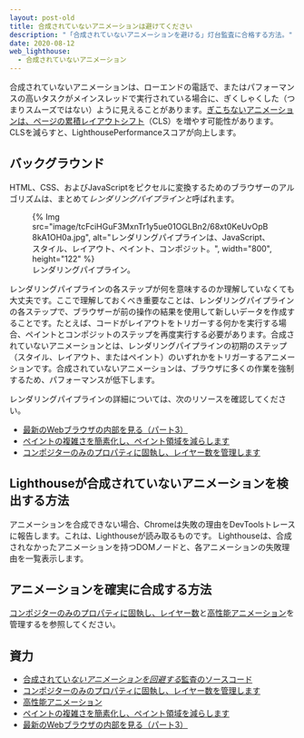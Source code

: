 ```yaml
---
layout: post-old
title: 合成されていないアニメーションは避けてください
description: "「合成されていないアニメーションを避ける」灯台監査に合格する方法。"
date: 2020-08-12
web_lighthouse:
  - 合成されていないアニメーション
---
```


合成されていないアニメーションは、ローエンドの電話で、またはパフォーマンスの高いタスクがメインスレッドで実行されている場合に、ぎくしゃくした（つまりスムーズではない）ように見えることがあります。[ぎこちないアニメーションは、ページの累積レイアウトシフト](/cls/)（CLS）を増やす可能性があります。 CLSを減らすと、LighthousePerformanceスコアが向上します。

## バックグラウンド

HTML、CSS、およびJavaScriptをピクセルに変換するためのブラウザーのアルゴリズムは、まとめて*レンダリングパイプラインと*呼ばれます。

<figure class="w-figure">{% Img src="image/tcFciHGuF3MxnTr1y5ue01OGLBn2/68xt0KeUvOpB8kA1OH0a.jpg", alt="レンダリングパイプラインは、JavaScript、スタイル、レイアウト、ペイント、コンポジット。", width="800", height="122" %}<figcaption class="w-figcaption">レンダリングパイプライン。</figcaption></figure>

レンダリングパイプラインの各ステップが何を意味するのか理解していなくても大丈夫です。ここで理解しておくべき重要なことは、レンダリングパイプラインの各ステップで、ブラウザーが前の操作の結果を使用して新しいデータを作成することです。たとえば、コードがレイアウトをトリガーする何かを実行する場合、ペイントとコンポジットのステップを再度実行する必要があります。合成されていないアニメーションとは、レンダリングパイプラインの初期のステップ（スタイル、レイアウト、またはペイント）のいずれかをトリガーするアニメーションです。合成されていないアニメーションは、ブラウザに多くの作業を強制するため、パフォーマンスが低下します。

レンダリングパイプラインの詳細については、次のリソースを確認してください。

- [最新のWebブラウザの内部を見る（パート3）](https://developers.google.com/web/updates/2018/09/inside-browser-part3)
- [ペイントの複雑さを簡素化し、ペイント領域を減らします](https://developers.google.com/web/fundamentals/performance/rendering/simplify-paint-complexity-and-reduce-paint-areas)
- [コンポジターのみのプロパティに固執し、レイヤー数を管理します](https://developers.google.com/web/fundamentals/performance/rendering/stick-to-compositor-only-properties-and-manage-layer-count)

## Lighthouseが合成されていないアニメーションを検出する方法

アニメーションを合成できない場合、Chromeは失敗の理由をDevToolsトレースに報告します。これは、Lighthouseが読み取るものです。 Lighthouseは、合成されなかったアニメーションを持つDOMノードと、各アニメーションの失敗理由を一覧表示します。

## アニメーションを確実に合成する方法

[コンポジターのみのプロパティに固執し、レイヤー数](https://developers.google.com/web/fundamentals/performance/rendering/stick-to-compositor-only-properties-and-manage-layer-count)と[高性能アニメーション](https://www.html5rocks.com/en/tutorials/speed/high-performance-animations/)を管理するを参照してください。

## 資力

- [合成されてい*ないアニメーションを回避する*監査のソースコード](https://github.com/GoogleChrome/lighthouse/blob/master/lighthouse-core/audits/non-composited-animations.js)
- [コンポジターのみのプロパティに固執し、レイヤー数を管理します](https://developers.google.com/web/fundamentals/performance/rendering/stick-to-compositor-only-properties-and-manage-layer-count)
- [高性能アニメーション](https://www.html5rocks.com/en/tutorials/speed/high-performance-animations/)
- [ペイントの複雑さを簡素化し、ペイント領域を減らします](https://developers.google.com/web/fundamentals/performance/rendering/simplify-paint-complexity-and-reduce-paint-areas)
- [最新のWebブラウザの内部を見る（パート3）](https://developers.google.com/web/updates/2018/09/inside-browser-part3)
